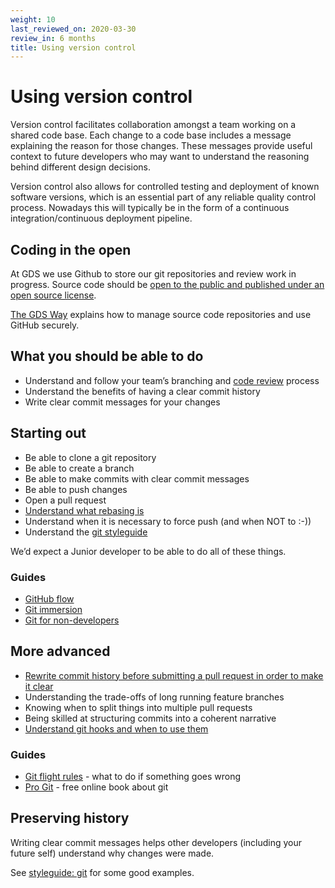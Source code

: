 ```yaml
---
weight: 10
last_reviewed_on: 2020-03-30
review_in: 6 months
title: Using version control
---
```


# Using version control

Version control facilitates collaboration amongst a team working on a shared code base. Each change to a code base includes a message explaining the reason for those changes. These messages provide useful context to future developers who may want to understand the reasoning behind different design decisions.

Version control also allows for controlled testing and deployment of known software versions, which is an essential part of any reliable quality control process. Nowadays this will typically be in the form of a continuous integration/continuous deployment pipeline.

## Coding in the open

At GDS we use Github to store our git repositories and review work in progress.
Source code should be [open to the public and published under an open source license](https://gds.blog.gov.uk/2017/09/04/the-benefits-of-coding-in-the-open/).

[The GDS Way](https://gds-tech-docs.cloudapps.digital/standards/source-code.html#source-code) explains how to manage source code repositories and use GitHub securely.

## What you should be able to do

- Understand and follow your team’s branching and [code review](/resources/other/code-reviews.html) process
- Understand the benefits of having a clear commit history
- Write clear commit messages for your changes

## Starting out

- Be able to clone a git repository
- Be able to create a branch
- Be able to make commits with clear commit messages
- Be able to push changes
- Open a pull request
- [Understand what rebasing is](https://nathanleclaire.com/blog/2014/09/14/dont-be-scared-of-git-rebase/)
- Understand when it is necessary to force push (and when NOT to :-))
- Understand the [git styleguide](https://github.com/alphagov/styleguides/blob/master/git.md)

We’d expect a Junior developer to be able to do all of these things.

### Guides
- [GitHub flow](https://help.github.com/articles/github-flow/)
- [Git immersion](http://gitimmersion.com/index.html)
- [Git for non-developers](http://anitacheng.com/git-for-non-developers)

## More advanced
- [Rewrite commit history before submitting a pull request in order to make it clear](https://www.atlassian.com/git/tutorials/rewriting-history)
- Understanding the trade-offs of long running feature branches
- Knowing when to split things into multiple pull requests
- Being skilled at structuring commits into a coherent narrative
- [Understand git hooks and when to use them](https://www.atlassian.com/git/tutorials/git-hooks)

### Guides
- [Git flight rules](https://github.com/k88hudson/git-flight-rules) - what to do if something goes wrong
- [Pro Git](https://git-scm.com/book/en/v2) - free online book about git

## Preserving history
Writing clear commit messages helps other developers (including your future self) understand why changes were made.

See [styleguide: git](https://github.com/alphagov/styleguides/blob/master/git.md) for some good examples.
